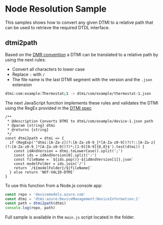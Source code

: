# Node Resolution Sample

This samples shows how to convert any given DTMI to a relative path that can be used to retrieve the required DTDL interface.

## dtmi2path

Based on the [DMR convention](https://github.com/Azure/device-models-tools/wiki/Resolution-Convention) a DTMI can be translated to a relative path by using the next rules:

- Convert all characters to lower case
- Replace `:` with `/`
- The file name is the last DTMI segment with the version and the `.json` extension

```bash
dtmi:com:example:Thermostat;1 -> dtmi/com/example/thermostat-1.json
```

The next JavaScript function implements these rules and validates the DTMI using the RegEx provided in the [DTMI spec](https://github.com/Azure/digital-twin-model-identifier#validation-regular-expressions)

```JS
/**
 * @description Converts DTMI to dtmi/com/example/device-1.json path
 * @param {string} dtmi
 * @returns {string}
 */
const dtmi2path = dtmi => {
  if (RegExp('^dtmi:[A-Za-z](?:[A-Za-z0-9_]*[A-Za-z0-9])?(?::[A-Za-z](?:[A-Za-z0-9_]*[A-Za-z0-9])?)*;[1-9][0-9]{0,8}$').test(dtmi)) {
    const idAndVersion = dtmi.toLowerCase().split(';')
    const ids = idAndVersion[0].split(':')
    const fileName = `${ids.pop()}-${idAndVersion[1]}.json`
    const modelFolder = ids.join('/')
    return `/${modelFolder}/${fileName}`
  } else return 'NOT-VALID-DTMI'
}
```

To use this function from a Node.js console app:

```js
const repo = 'devicemodels.azure.com'
const dtmi = 'dtmi:azure:DeviceManagement:DeviceInformation;1'
const path = dtmi2path(dtmi)
console.log(repo, path)
```

Full sample is available in the `main.js` script located in the folder.
